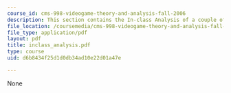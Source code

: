 ```yaml
---
course_id: cms-998-videogame-theory-and-analysis-fall-2006
description: This section contains the In-class Analysis of a couple of games.
file_location: /coursemedia/cms-998-videogame-theory-and-analysis-fall-2006/d6b8434f25d1d0db34ad10e22d01a47e_inclass_analysis.pdf
file_type: application/pdf
layout: pdf
title: inclass_analysis.pdf
type: course
uid: d6b8434f25d1d0db34ad10e22d01a47e

---
```

None